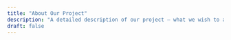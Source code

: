 ```yaml
---
title: "About Our Project"
description: "A detailed description of our project – what we wish to accomplish and how we are planning to go about it."
draft: false
---
```


